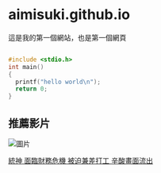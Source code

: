 # aimisuki.github.io

這是我的第一個網站，也是第一個網頁

```c

#include <stdio.h>
int main()
{
  printf("hello world\n");
  return 0;
}


```

## 推薦影片
![圖片](https://i.imgur.com/SV2i4LY.jpg)

[統神 面臨財務危機 被迫兼差打工 辛酸畫面流出](https://www.youtube.com/watch?v=rddmVGgem2Q&list=PLUp1t9SPBl6qzubYABussMGyfmI3bIg4V)

